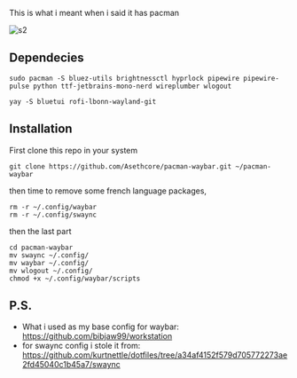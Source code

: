 This is what i meant when i said it has pacman

![s2](https://github.com/user-attachments/assets/7ab84a8b-bd49-4231-aed1-8783dd0a86b7)

## Dependecies
```
sudo pacman -S bluez-utils brightnessctl hyprlock pipewire pipewire-pulse python ttf-jetbrains-mono-nerd wireplumber wlogout
```
```
yay -S bluetui rofi-lbonn-wayland-git
```
## Installation
First clone this repo in your system
```
git clone https://github.com/Asethcore/pacman-waybar.git ~/pacman-waybar
```
then time to remove some french language packages,
```
rm -r ~/.config/waybar
rm -r ~/.config/swaync
```
then the last part
```
cd pacman-waybar
mv swaync ~/.config/
mv waybar ~/.config/
mv wlogout ~/.config/
chmod +x ~/.config/waybar/scripts
```

## P.S.
* What i used as my base config for waybar: https://github.com/bibjaw99/workstation
* for swaync config i stole it from: https://github.com/kurtnettle/dotfiles/tree/a34af4152f579d705772273ae2fd45040c1b45a7/swaync
